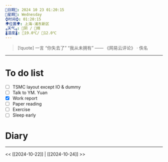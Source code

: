 ```yaml
---
🌻日期🌻: 2024 10 23 01:20:15
🌙星期🌙: Wednesday
⌚️时间⌚️: 01:20:15
🌍位置🌍: 上海-浦东新区
☁️天气☁️: 🌅阴 / 🌃晴
🌡️温度🌡️: 🌅19.0℃/ 🌃12.0℃
---
```

>[!quote] 一言
 “你失去了”
“我从未拥有”  —— 《网易云评论》 · 佚名

---
# To do list
- [ ] TSMC layout except IO & dummy 
- [ ] Talk to YM. Yuan
- [x] Work report
- [ ] Paper reading
- [ ] Exercise
- [ ] Sleep early

# Diary




---
<< [[2024-10-22]] | [[2024-10-24]] >>